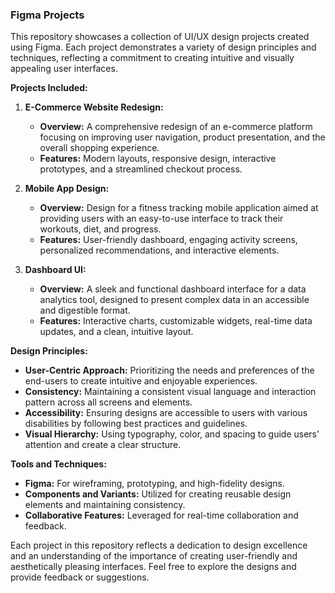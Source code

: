 
### Figma Projects

This repository showcases a collection of UI/UX design projects created using Figma. Each project demonstrates a variety of design principles and techniques, reflecting a commitment to creating intuitive and visually appealing user interfaces.

**Projects Included:**

1. **E-Commerce Website Redesign:**
   - **Overview:** A comprehensive redesign of an e-commerce platform focusing on improving user navigation, product presentation, and the overall shopping experience.
   - **Features:** Modern layouts, responsive design, interactive prototypes, and a streamlined checkout process.

2. **Mobile App Design:**
   - **Overview:** Design for a fitness tracking mobile application aimed at providing users with an easy-to-use interface to track their workouts, diet, and progress.
   - **Features:** User-friendly dashboard, engaging activity screens, personalized recommendations, and interactive elements.

3. **Dashboard UI:**
   - **Overview:** A sleek and functional dashboard interface for a data analytics tool, designed to present complex data in an accessible and digestible format.
   - **Features:** Interactive charts, customizable widgets, real-time data updates, and a clean, intuitive layout.

**Design Principles:**
- **User-Centric Approach:** Prioritizing the needs and preferences of the end-users to create intuitive and enjoyable experiences.
- **Consistency:** Maintaining a consistent visual language and interaction pattern across all screens and elements.
- **Accessibility:** Ensuring designs are accessible to users with various disabilities by following best practices and guidelines.
- **Visual Hierarchy:** Using typography, color, and spacing to guide users' attention and create a clear structure.

**Tools and Techniques:**
- **Figma:** For wireframing, prototyping, and high-fidelity designs.
- **Components and Variants:** Utilized for creating reusable design elements and maintaining consistency.
- **Collaborative Features:** Leveraged for real-time collaboration and feedback.

Each project in this repository reflects a dedication to design excellence and an understanding of the importance of creating user-friendly and aesthetically pleasing interfaces. Feel free to explore the designs and provide feedback or suggestions.
